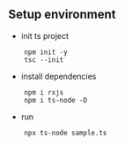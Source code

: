 ## Setup environment
- init ts project
```
    npm init -y
    tsc --init 
```

- install dependencies
```
    npm i rxjs
    npm i ts-node -D
```

- run
```
    npx ts-node sample.ts
```